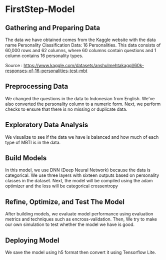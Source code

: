 # FirstStep-Model
## Gathering and Preparing Data
The data we have obtained comes from the Kaggle website with the data name Personality Classification Data: 16 Personalities. This data consists of 60,000 rows and 62 columns, where 60 columns contain questions and 1 column contains 16 personality types.

Source : https://www.kaggle.com/datasets/anshulmehtakaggl/60k-responses-of-16-personalities-test-mbt
## Preprocessing Data
We changed the questions in the data to Indonesian from English. We've also converted the personality column to a numeric form. Next, we perform checks to ensure that there is no missing or duplicate data.
## Exploratory Data Analysis
We visualize to see if the data we have is balanced and how much of each type of MBTI is in the data.
## Build Models
In this model, we use DNN (Deep Neural Network) because the data is categorical. We use three layers with sixteen outputs based on personality classes in the dataset. Next, the model will be compiled using the adam optimizer and the loss will be categorical crossentropy
## Refine, Optimize, and Test The Model
After building models, we evaluate model performance using evaluation metrics and techniques such as encross-validation. Then, We try to make our own simulation to test whether the model we have is good.
## Deploying Model
We save the model using h5 format then convert it using Tensorflow Lite.
